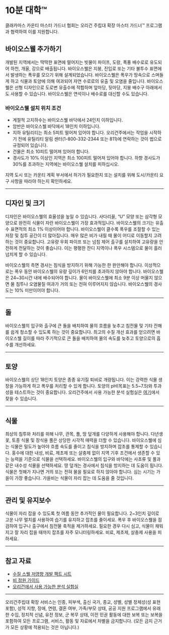 # 10분 대학™

클래카마스 카운티 마스터 가드너 협회는 오리건 주립대 확장 마스터 가드너™ 프로그램과 협력하여 이를 지원합니다.

## 바이오스웰 추가하기

개발된 지역에서는 딱딱한 표면에 떨어지는 빗물이 파이프, 도랑, 폭풍 배수로로 유도되어 하천, 개울, 강으로 배출됩니다. 바이오스웰은 지붕, 진입로 또는 기타 불투수 표면에서 발생하는 폭우를 모으기 위해 설계되었습니다. 바이오스웰은 폭우가 땅속으로 스며들게 하고 식물과 토양에 의해 여과되어 자연 수로로의 유출 및 오염을 줄입니다. 바이오스웰은 선형 디자인으로 도로변 유출수에 적합하며 앞마당, 뒷마당, 지붕 배수구 아래에서도 사용할 수 있습니다. 바이오스웰은 연석이나 배수로를 대신할 수도 있습니다.

### 바이오스웰 설치 위치 조건
- 계절적 고지하수는 바이오스웰 바닥에서 24인치 이하입니다.
- 암반은 바이오스웰 바닥에서 18인치 이하입니다.
- 지하 유틸리티는 최소 5피트 떨어져 있어야 합니다. 오리건주에서는 작업을 시작하기 전에 유틸리티 알림 센터(1-800-332-2344 또는 811)에 연락하는 것이 법으로 규정되어 있습니다.
- 건물은 최소 10피트 떨어져 있어야 합니다.
- 경사도가 10% 이상인 지역은 최소 100피트 떨어져 있어야 합니다. 하향 경사도가 30%를 초과하는 지역에는 바이오스웰 설치를 피하십시오.

지역 도시 또는 카운티 계획 부서에서 허가가 필요한지 또는 설치를 위해 도시/카운티 요구 사항을 따라야 하는지 확인하세요.

---

## 디자인 및 크기

디자인은 바이오스웰의 효율성을 높일 수 있습니다. 사다리꼴, “U” 모양 또는 삼각형 모양으로 완전히 식물이 자란 바이오스웰이 가장 효과적입니다. 바이오스웰의 크기는 유출수 표면적의 최소 1% 이상이어야 합니다. 바이오스웰이 클수록 폭우를 조절할 수 있는 저장 및 침투 공간이 더 많아집니다. 매우 많은 비가 내릴 때 물이 어디로 이동할지 고려하는 것이 중요합니다. 고유량 우회 파이프 또는 넘침 제어 출구를 설치하여 고유량을 안전하게 전달하는 것이 좋습니다. 이는 평평한 잔디 지역이나 폭우 시스템으로 물이 흘러넘치게 할 수 있습니다.

바이오스웰의 측면 경사는 침식을 방지하기 위해 가능한 한 완만해야 합니다. 이상적으로는 폭우 동안 바이오스웰의 유량 깊이가 6인치를 초과하지 않아야 합니다. 바이오스웰은 24~30시간 내에 배수되어야 합니다. 물이 바이오스웰에 최소 9분 이상 머물지 않으면 물 침투나 오염물질 여과가 거의 또는 전혀 이루어지지 않습니다. 바이오스웰의 경사도는 10% 미만이어야 합니다.

---

## 돌

바이오스웰의 입구와 출구에 큰 돌을 배치하여 물의 흐름을 늦추고 침전물 및 기타 잔해를 쉽게 청소할 수 있도록 하는 것이 중요합니다. 최고의 수질 개선 효과를 얻으려면 바이오스웰 길이를 따라 주기적으로 큰 돌을 배치하여 물의 속도를 늦추고 토양으로의 흡수를 개선하세요.

---

## 토양

바이오스웰의 상단 18인치 토양은 종종 유기질 퇴비로 개량됩니다. 이는 강력한 식물 생장을 가능하게 하고 폭우를 처리할 수 있게 합니다. 토양의 pH(목표는 5.5~7.5)와 투과성을 테스트하는 것이 중요합니다. 오리건주에서 사용 가능한 분석 실험실은 [여기](https://catalog.extension.oregonstate.edu/sites/catalog/files/project/pdf/em8677.pdf)에서 찾을 수 있습니다.

---

## 식물

최상의 침투와 처리를 위해 나무, 관목, 풀, 땅 덮개를 다양하게 사용해야 합니다. 다년생 꽃, 토종 식물 및 장식용 풀은 상당한 시각적 매력을 더할 수 있습니다. 바이오스웰에 심는 식물은 밀도가 높아야 흐름 속도를 줄이고 침식을 방지하며 잡초를 통제할 수 있습니다. 홍수에 대한 내성, 비료, 제초제 또는 살충제 없이 지역 기후 조건에서 생존할 수 있는 능력을 기준으로 식물을 선택하세요. 바이오스웰의 입구와 바닥에는 사초류 및 풀과 같은 내수성 식물을 선택하세요. 땅 덮개는 경사에서 침식을 방지하는 데 도움이 됩니다. 식물은 첫해가 지나면 거의 또는 전혀 물을 필요로 하지 않아야 합니다. 심는 시기는 가을이 가장 좋습니다. 가을비는 식물이 자리 잡는 데 도움을 줄 것입니다.

---

## 관리 및 유지보수

식물이 자리 잡을 수 있도록 첫 여름 동안 추가적인 물이 필요합니다. 2~3인치 깊이로 고운 나무 멀치를 사용하여 습기를 유지하고 잡초를 줄이세요. 폭우 후 바이오스웰을 점검하여 입구나 출구에서 침전물 축적을 제거하세요. 필요한 경우 다시 심고, 식물이 채워지고 잘 자리 잡을 때까지 잡초를 자주 모니터링하세요. 비료, 제초제, 살충제 사용을 피하세요.

---

## 참고 자료

- [수질 스웰 저영향 개발 팩트 시트](https://catalog.extension.oregonstate.edu/em9209)  
- [비 정원 가이드](https://seagrant.oregonstate.edu/sgpubs/oregon-rain-garden-guide)  
- [오리건에서 사용 가능한 분석 실험실](https://catalog.extension.oregonstate.edu/sites/catalog/files/project/pdf/em8677.pdf)  

---

오리건주립대 확장 서비스는 인종, 피부색, 출신 국가, 종교, 성별, 성별 정체성(성 표현 포함), 성적 지향, 장애, 연령, 결혼 여부, 가족/부모 상태, 공공 지원 프로그램에서 유래한 수입, 정치적 신념, 유전 정보, 군 복무 상태, 이전 민권 활동에 대한 보복 또는 보복을 포함하여 모든 프로그램, 서비스, 활동 및 자료에서 차별을 금지합니다. (모든 금지 근거가 모든 상황에 적용되는 것은 아닙니다.)